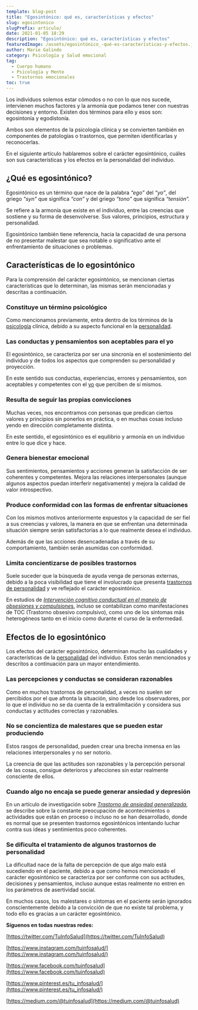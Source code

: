```yaml
---
template: blog-post
title: "Egosintónico: qué es, características y efectos"
slug: egosintonico
slugPrefix: articulo/
date: 2021-01-05 18:29
description: "Egosintónico: qué es, características y efectos"
featuredImage: /assets/egosintónico_-qué-es-características-y-efectos.jpg
author: Marie Galindo
category: Psicología y Salud emocional
tag:
  - Cuerpo humano
  - Psicología y Mente
  - Trastornos emocionales
toc: true
---
```

<!--StartFragment-->

Los individuos solemos estar cómodos o no con lo que nos sucede, intervienen muchos factores y la armonía que podamos tener con nuestras decisiones y entorno. Existen dos términos para ello y esos son: egosintonía y egodistonía.

Ambos son elementos de la psicología clínica y se convierten también en componentes de patologías o trastornos, que permiten identificarlas y reconocerlas.

En el siguiente artículo hablaremos sobre el carácter egosintónico, cuáles son sus características y los efectos en la personalidad del individuo.

## ¿Qué es egosintónico?

Egosintónico es un término que nace de la palabra *“ego”* del *“yo”*, del griego *"syn"* que significa *“con”* y del griego *"tono"* que significa *“tensión”.*

Se refiere a la armonía que existe en el individuo, entre las creencias que sostiene y su forma de desenvolverse. Sus valores, principios, estructura y personalidad.

Egosintónico también tiene referencia, hacia la capacidad de una persona de no presentar malestar que sea notable o significativo ante el enfrentamiento de situaciones o problemas.

## Características de lo egosintónico

Para la comprensión del carácter egosintónico, se mencionan ciertas características que lo determinan, las mismas serán mencionadas y descritas a continuación.

### Constituye un término psicológico

Como mencionamos previamente, entra dentro de los términos de la [psicología](https://tuinfosalud.com/articulos/tipos-de-psicologia) clínica, debido a su aspecto funcional en la [personalidad](https://tuinfosalud.com/articulos/teoria-de-la-personalidad-de-freud).

### Las conductas y pensamientos son aceptables para el yo

El egosintónico, se caracteriza por ser una sincronía en el sostenimiento del individuo y de todos los aspectos que comprenden su personalidad y proyección.

En este sentido sus conductas, experiencias, errores y pensamientos, son aceptables y competentes con el [yo](https://tuinfosalud.com/articulos/el-yo) que perciben de sí mismos.

### Resulta de seguir las propias convicciones

Muchas veces, nos encontramos con personas que predican ciertos valores y principios sin ponerlos en práctica, o en muchas cosas incluso yendo en dirección completamente distinta.

En este sentido, el egosintónico es el equilibrio y armonía en un individuo entre lo que dice y hace.

### Genera bienestar emocional

Sus sentimientos, pensamientos y acciones generan la satisfacción de ser coherentes y competentes. Mejora las relaciones interpersonales (aunque algunos aspectos puedan interferir negativamente) y mejora la calidad de valor introspectivo.

### Produce conformidad con las formas de enfrentar situaciones

Con los mismos motivos anteriormente expuestos y la capacidad de ser fiel a sus creencias y valores, la manera en que se enfrentan una determinada situación siempre serán satisfactorias a lo que realmente desea el individuo.

Además de que las acciones desencadenadas a través de su comportamiento, también serán asumidas con conformidad.

### Limita concientizarse de posibles trastornos

Suele suceder que la búsqueda de ayuda venga de personas externas, debido a la poca visibilidad que tiene el involucrado que presenta [trastornos de personalidad](https://www.cinteco.com/trastornos-de-la-personalidad/) y ve reflejado el carácter egosintónico.

En estudios de [*Intervención cognitivo conductual en el manejo de obsesiones y compulsione*s](http://www.revistapcna.com/sites/default/files/5-rpcna_vol.2-2.pdf), incluso se contabilizan como manifestaciones de TOC (Trastorno obsesivo compulsivo), como uno de los síntomas más heterogéneos tanto en el inicio como durante el curso de la enfermedad.

## Efectos de lo egosintónico

Los efectos del carácter egosintónico, determinan mucho las cualidades y características de la [personalidad](https://tuinfosalud.com/articulos/que-es-la-personalidad) del individuo. Estos serán mencionados y descritos a continuación para un mayor entendimiento.

### Las percepciones y conductas se consideran razonables

Como en muchos trastornos de personalidad, a veces no suelen ser percibidos por el que afronta la situación, sino desde los observadores, por lo que el individuo no se da cuenta de la extralimitación y considera sus conductas y actitudes correctas y razonables.

### No se concientiza de malestares que se pueden estar produciendo

Estos rasgos de personalidad, pueden crear una brecha inmensa en las relaciones interpersonales y no ser notorio.

La creencia de que las actitudes son razonables y la percepción personal de las cosas, consigue deterioros y afecciones sin estar realmente consciente de ellos.

### Cuando algo no encaja se puede generar ansiedad y depresión

En un artículo de investigación sobre *[Trastorno de ansiedad generalizada](https://riverderivas.es/psicologia/trastorno-de-ansiedad-generalizada)*, se describe sobre la constante preocupación de acontecimientos o actividades que están en proceso o incluso no se han desarrollado, donde es normal que se presenten trastornos egosintónicos intentando luchar contra sus ideas y sentimientos poco coherentes.

### Se dificulta el tratamiento de algunos trastornos de personalidad

La dificultad nace de la falta de percepción de que algo malo está sucediendo en el paciente, debido a que como hemos mencionado el carácter egosintónico se caracteriza por ser conforme con sus actitudes, decisiones y pensamientos, incluso aunque estas realmente no entren en los parámetros de asertividad social.

En muchos casos, los malestares o síntomas en el paciente serán ignorados conscientemente debido a la convicción de que no existe tal problema, y todo ello es gracias a un carácter egosintónico.





<!--StartFragment-->

**Síguenos en todas nuestras redes:**

[https://twitter.com/​TuInfoSalud](https://twitter.com/TuInfoSalud)

[https://www.instagram.com/​tuinfosalud/](https://www.instagram.com/tuinfosalud/)

[https://www.facebook.com/​tuinfosalud](https://www.facebook.com/tuinfosalud)

[https://www.pinterest.es/tu_​infosalud/](https://www.pinterest.es/tu_infosalud/)

[https://medium.com/@​tuinfosalud](https://medium.com/@tuinfosalud)

<!--EndFragment-->